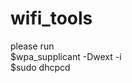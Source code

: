 # wifi_tools


please run  
$wpa_supplicant -Dwext -i<Your wireless device name> <conf file>  
$sudo dhcpcd <Your wireless divice name>  
